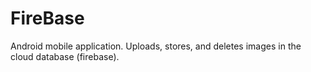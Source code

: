 # FireBase
Android mobile application. Uploads, stores, and deletes images in the cloud database (firebase). 
